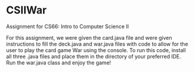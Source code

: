 # CSIIWar
Assignment for CS66: Intro to Computer Science II

For this assignment, we were given the card.java file and were given instructions to fill the deck.java and war.java files with code to allow for the user to play the card game War using the console. To run this code, install all three .java files and place them in the directory of your preferred IDE. Run the war.java class and enjoy the game!
